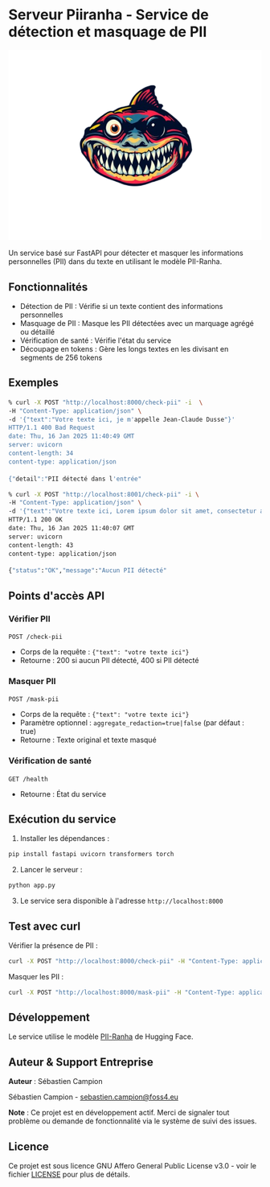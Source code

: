 # Serveur Piiranha - Service de détection et masquage de PII

![Logo PII-Ranha](logo.png)

Un service basé sur FastAPI pour détecter et masquer les informations personnelles (PII) dans du texte en utilisant le modèle PII-Ranha.

## Fonctionnalités

- Détection de PII : Vérifie si un texte contient des informations personnelles
- Masquage de PII : Masque les PII détectées avec un marquage agrégé ou détaillé
- Vérification de santé : Vérifie l'état du service
- Découpage en tokens : Gère les longs textes en les divisant en segments de 256 tokens

## Exemples

```bash
% curl -X POST "http://localhost:8000/check-pii" -i  \
-H "Content-Type: application/json" \
-d '{"text":"Votre texte ici, je m'appelle Jean-Claude Dusse"}'
HTTP/1.1 400 Bad Request
date: Thu, 16 Jan 2025 11:40:49 GMT
server: uvicorn
content-length: 34
content-type: application/json

{"detail":"PII détecté dans l'entrée"
```
```bash
% curl -X POST "http://localhost:8001/check-pii" -i \
-H "Content-Type: application/json" \
-d '{"text":"Votre texte ici, Lorem ipsum dolor sit amet, consectetur adipiscing elit"}'
HTTP/1.1 200 OK
date: Thu, 16 Jan 2025 11:40:07 GMT
server: uvicorn
content-length: 43
content-type: application/json

{"status":"OK","message":"Aucun PII détecté"
```

## Points d'accès API

### Vérifier PII
`POST /check-pii`
- Corps de la requête : `{"text": "votre texte ici"}`
- Retourne : 200 si aucun PII détecté, 400 si PII détecté

### Masquer PII
`POST /mask-pii`
- Corps de la requête : `{"text": "votre texte ici"}`
- Paramètre optionnel : `aggregate_redaction=true|false` (par défaut : true)
- Retourne : Texte original et texte masqué

### Vérification de santé
`GET /health`
- Retourne : État du service

## Exécution du service

1. Installer les dépendances :
```bash
pip install fastapi uvicorn transformers torch
```

2. Lancer le serveur :
```bash
python app.py
```

3. Le service sera disponible à l'adresse `http://localhost:8000`

## Test avec curl

Vérifier la présence de PII :
```bash
curl -X POST "http://localhost:8000/check-pii" -H "Content-Type: application/json" -d '{"text":"Votre texte ici"}'
```

Masquer les PII :
```bash
curl -X POST "http://localhost:8000/mask-pii" -H "Content-Type: application/json" -d '{"text":"Votre texte ici"}'
```

## Développement

Le service utilise le modèle [PII-Ranha](https://huggingface.co/iiiorg/piiranha-v1-detect-personal-information) de Hugging Face.

## Auteur & Support Entreprise

**Auteur** : Sébastien Campion

Sébastien Campion - sebastien.campion@foss4.eu

**Note** : Ce projet est en développement actif. Merci de signaler tout problème ou demande de fonctionnalité via le système de suivi des issues.

## Licence

Ce projet est sous licence GNU Affero General Public License v3.0 - voir le fichier [LICENSE](LICENSE) pour plus de détails.
